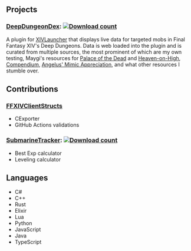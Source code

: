 ## Projects
### [DeepDungeonDex](https://github.com/wolfcomp/DeepDungeonDex): [![Download count](https://img.shields.io/endpoint?url=https://qzysathwfhebdai6xgauhz4q7m0mzmrf.lambda-url.us-east-1.on.aws/DeepDungeonDex)](https://github.com/wolfcomp/deepdungeondex)
A plugin for [XIVLauncher](https://github.com/goatcorp/FFXIVQuickLauncher) that displays live data for targeted mobs in Final Fantasy XIV's Deep Dungeons. 
Data is web loaded into the plugin and is curated from multiple sources, the most prominent of which are my own testing, Maygi's resources for [Palace of the Dead](https://docs.google.com/document/d/1oV_SIs5L9kD_NHO2ZsU4Tw8R6iQ4v1RC5fZPQqK6cD8/view) and [Heaven-on-High](https://docs.google.com/document/d/1YVBSTOgJO-xOAB6YyKZEZRikjXFPle6Ihf_E7VdmQnI/view), [Compendium](https://www.ddcompendium.com/), [Angelus' Mimic Appreciation](https://discord.gg/ffxivsolo), and what other resources I stumble over.

## Contributions
### [FFXIVClientStructs](https://github.com/aers/FFXIVClientStructs)
- CExporter
- GitHub Actions validations

### [SubmarineTracker](https://github.com/Infiziert90/SubmarineTracker): [![Download count](https://img.shields.io/endpoint?url=https://qzysathwfhebdai6xgauhz4q7m0mzmrf.lambda-url.us-east-1.on.aws/SubmarineTracker)](https://github.com/Infiziert90/SubmarineTracker)
- Best Exp calculator
- Leveling calculator

## Languages
- C#
- C++
- Rust
- Elixir
- Lua
- Python
- JavaScript
- Java
- TypeScript

<!--
**wolfcomp/wolfcomp** is a ✨ _special_ ✨ repository because its `README.md` (this file) appears on your GitHub profile.

Here are some ideas to get you started:

- 🔭 I’m currently working on ...
- 🌱 I’m currently learning ...
- 👯 I’m looking to collaborate on ...
- 🤔 I’m looking for help with ...
- 💬 Ask me about ...
- 📫 How to reach me: ...
- 😄 Pronouns: ...
- ⚡ Fun fact: ...
-->
